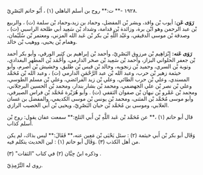١٩٢٨ -** ت:** روح بن أسلم الباهلي (١) ، أَبُو حاتم البَصْرِيّ.

**رَوَى عَن:** أيوب بْن واقد، وبشر بْن المفضل، وحماد بن زيد،وحماد بْن سلمة (ت) ، والربيع بْن عبد الرحمن وهو ابْن برة، وزائدة بْن قدامة، وشداد بْن سَعِيد أبي طلحة الراسبي (ت) ، وصدقة بْن موسى الدقيقي، وعَبْد اللَّهِ بْن بكر بْن عَبد الله المزني، ومعتمر بْن سُلَيْمان، وهمام بْن يحيى، ووهيب بْن خالد.

**رَوَى عَنه:** إِبْرَاهِيم بْن مرزوق البَصْرِيّ، وأحمد بْن إبراهيم بن كثير الورقي، وأبو بكر أحمد بْن جعفر الحلواني البزاز، وأحمد بْن سَعِيد بْن صخر الدارمي، وأَحْمَد بْن المطهر البغدادي، وتوبة بْن السري، وحميد بْن زنجويه، وخالد بْن قيس بْن طليق، وخشيش بْن أصرم، وأبو خيثمة زهير بْن حرب، وعبد الله بْن عبد الرَّحْمَنِ الدارمي (ت) ، وعبد الله بْن مُحَمَّد المسندي، وعلي بْن حرب الطائي، وعلي بْن زيد الفرائضي، وعلي بْن مسلم الطوسي، وعلي بْن نصر بْن علي الجهضمي، ومحمد بْن بشار بندار، ومحمد بْن الحسين البرجلاني، ومحمد بْن عَمْرو بْن نبهان بْن صفوان الثقفي (ت) . وأبو هُرَيْرة مُحَمَّد بْن فراس الصيرفي، وأبو موسى مُحَمَّد بْن المثنى، ومحمد بْن يونس بْن موسى الكديمي، والمفضل بن غسان الغلابي، وموسى بن مُحَمَّد بْن حيان البَصْرِيّ، ويحيى بْن أَبي الخصيب الرازي.

قال أبو حاتم (١) ،** عن مُحَمَّد بْن عَبد اللَّهِ بْن أَبي الثلج:** سمعت عفان يقول: روح بْن أسلم كذاب.

وَقَال أبو بكر بْن أَبي خيثمة (٢) : سئل يَحْيَى بْن مَعِين عنه،** فَقَالَ:** ليس بذاك، لم يكن من أهل الكذب (٣) .وَقَال أبو حاتم (١) : لين الحديث يتكلم فيه.

وذكره ابنُ حِبَّان (٢) في كتاب "الثقات" (٣) .

روى له التِّرْمِذِيّ.